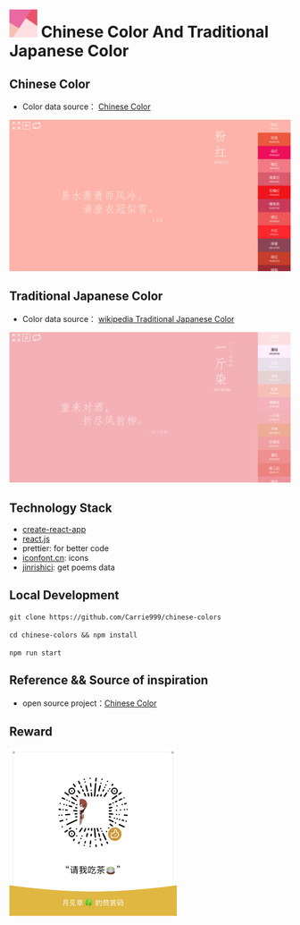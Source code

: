# <img src="example/logo.png" alt="Logo" width="50"> Chinese Color And Traditional Japanese Color


## Chinese Color

- Color data source： [Chinese Color](http://zhongguose.com/)

<img src="example/show-c.png" width="600">


## Traditional Japanese Color

- Color data source： [wikipedia Traditional Japanese Color ](https://zh.wikipedia.org/wiki/日本传统色系)

<img src="example/show-j.png" width="600">


## Technology Stack 

- [create-react-app](https://github.com/facebook/create-react-app)
- [react.js](https://reactjs.org)
- prettier: for better code
- [iconfont.cn](https://iconfont.cn): icons
- [jinrishici](https://www.jinrishici.com): get poems data 


## Local Development

```
git clone https://github.com/Carrie999/chinese-colors

cd chinese-colors && npm install

npm run start
```



## Reference && Source of inspiration

- open source project：[Chinese Color](https://github.com/zerosoul/chinese-colors/blob/master/README.zh.md)



## Reward
<img src="example/reward.jpg" alt="reward" width="300">
